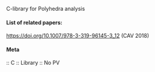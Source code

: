 C-library for Polyhedra analysis

#### List of related papers:
https://doi.org/10.1007/978-3-319-96145-3_12 (CAV 2018)

#### Meta
:: C
:: Library
:: No PV